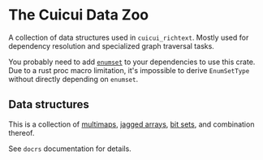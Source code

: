 # The Cuicui Data Zoo

A collection of data structures used in `cuicui_richtext`.
Mostly used for dependency resolution and specialized graph traversal tasks.

You probably need to add [`enumset`] to your dependencies to use this crate.
Due to a rust proc macro limitation, it's impossible to derive `EnumSetType`
without directly depending on `enumset`.

## Data structures

This is a collection of [multimaps], [jagged arrays], [bit sets],
and combination thereof.

See `docrs` documentation for details.

[`enumset`]: https://lib.rs/crates/enumset
[multimaps]: https://en.wikipedia.org/wiki/Multimap
[jagged arrays]: https://en.wikipedia.org/wiki/Jagged_array
[bit sets]: https://en.wikipedia.org/wiki/Bit_array
